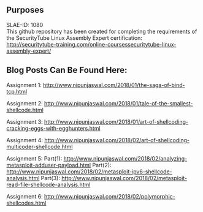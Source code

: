 ## Purposes 

SLAE-ID: 1080</br>
This github repository has been created for completing the requirements of the SecurityTube Linux Assembly Expert certification:</br>
<http://securitytube-training.com/online-coursessecuritytube-linux-assembly-expert/>

## Blog Posts Can Be Found Here:
Assignment 1: http://www.nipunjaswal.com/2018/01/the-saga-of-bind-tcp.html

Assignment 2: http://www.nipunjaswal.com/2018/01/tale-of-the-smallest-shellcode.html

Assignment 3: http://www.nipunjaswal.com/2018/01/art-of-shellcoding-cracking-eggs-with-egghunters.html

Assignment 4: http://www.nipunjaswal.com/2018/02/art-of-shellcoding-multicoder-shellcode.html

Assignment 5: 
Part(1): http://www.nipunjaswal.com/2018/02/analyzing-metasploit-adduser-payload.html
Part(2): http://www.nipunjaswal.com/2018/02/metasploit-ipv6-shellcode-analysis.html
Part(3): http://www.nipunjaswal.com/2018/02/metasploit-read-file-shellcode-analysis.html

Assignment 6: http://www.nipunjaswal.com/2018/02/polymorphic-shellcodes.html


